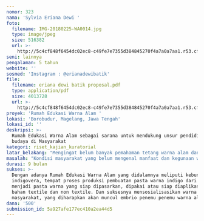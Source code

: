 ```yaml
---
nomor: 323
nama: 'Sylvia Eriana Dewi '
foto:
  filename: IMG-20180225-WA0014.jpg
  type: image/jpeg
  size: 516382
  url: >-
    http://5c4cf848f6454dc02ec8-c49fe7e7355d384845270f4a7a0a7aa1.r53.cf2.rackcdn.com/8e12a66d-3e1b-4cd2-9257-f277dffb808e/IMG-20180225-WA0014.jpg
seni: lainnya
pengalaman: 5 tahun
website: ''
sosmed: 'Instagram : @erianadewibatik'
file:
  filename: eriana dewi batik proposal.pdf
  type: application/pdf
  size: 4013728
  url: >-
    http://5c4cf848f6454dc02ec8-c49fe7e7355d384845270f4a7a0a7aa1.r53.cf2.rackcdn.com/d7640d71-489f-4664-ab53-3cf283b0e8fd/eriana%20dewi%20batik%20proposal.pdf
proyek: 'Rumah Edukasi Warna Alam '
lokasi: 'Borobudur, Magelang, Jawa Tengah'
lokasi_id: ''
deskripsi: >-
  Rumah Edukasi Warna Alam sebagai sarana untuk mendukung unsur pendidikan dan
  budaya di Masyarakat
kategori: riset_kajian_kuratorial
latar_belakang: "Mengingat belum banyak pemahaman tetang warna alam dan penggunaannya pada textile dan non textile oleh masyarakat, Eriana Dewi Batik mempunyai impian dapat mendirikan rumah edukasi batik warna alam sebagai tempat pembelajaran warna alam untuk masyarakat luas dan pelajar. Rumah edukasi batik warna alam yang terdapat lahan untuk perkebunan indigo, dan tempat proses pembuatan warna indigo sampai menghasilkan pasta warna indigo.\r\nIndigovera adalah tanaman sejenis perdu yang menghasilkan warna biru. Pada zaman pendudukan Belanda di Indonesia, tanaman indigovera yang tumbuh di sepanjang Bukit Menoreh dimusnahkan karena dianggap tanaman beracun.Berjalannya waktu, penduduk pribumi mengetahui bahwa tanaman indigo menghasilkan warna biru dan dapat dipergunakan untuk mewarnai kain. Oleh sebagian masyarakat tanaman indigo ini digunakan untuk mewarnai kain batik .\r\nPasta warna indigo mempunyai nilai ekonomis yang tinggi, marketnya juga bagus, dapat menambah penghasilan masyarakat. \r\nRumah edukasi batik warna alam diharapkan dapat membantu pelajar untuk mengenal dan mempelajari warna alam dan  bagaimana mengaplikasikan bahan warna tersebut pada textile dan non textile. \r\nDengan adanya perhatian  yang besar pada pelestarian alam dan budaya, rumah edukasi batik warna alam diharapkan dapat menggabungkan keduanya menjadi unsur pendidikan dan budaya di masyarakat.\r\n"
masalah: "Kondisi masyarakat yang belum mengenal manfaat dan kegunaan warna alam untuk pengaplikasian pada textile dan non textile\r\nMinimnya wadah untuk menampung keingintahuan masyarakat tentang warna alam\r\nWarna alam Indigo yang diolah menjadi pasta dan dimanajemen pemasarannya dengan bagus akan lebih memiliki nilai ekonomis yang dapat menunjang perekonomian masyarakat\r\n"
durasi: 9 bulan
sukses: >-
  Dengan adanya Rumah Edukasi Warna Alam yang didalamnya meliputi kebun
  indigovera, tempat proses produksi pembuatan pasta warna indigo dari tanaman
  menjadi pasta warna yang siap dipasarkan, dipakai atau siap diaplikasikan ke
  bahan textile dan non textile. Dan suksesnya mensosialisasikan warna alam ke
  masyarakat, yang diharapkan akan muncul embrio penemu penemu warna alam baru.
dana: '500'
submission_id: 5a927afe177ec410a2ea44d5
---
```


